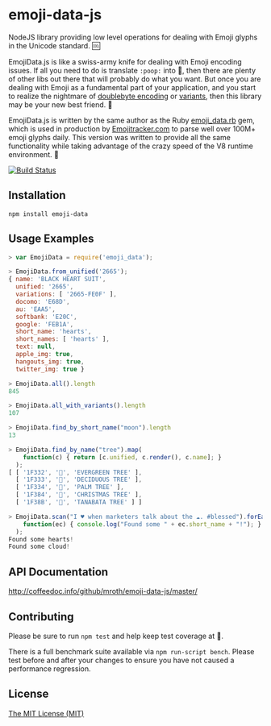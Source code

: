 # emoji-data-js

NodeJS library providing low level operations for dealing with Emoji
glyphs in the Unicode standard. :cool:

EmojiData.js is like a swiss-army knife for dealing with Emoji encoding issues.
If all you need to do is translate `:poop:` into :poop:, then there are plenty
of other libs out there that will probably do what you want.  But once you are
dealing with Emoji as a fundamental part of your application, and you start to
realize the nightmare of [doublebyte encoding][doublebyte] or
[variants][variant], then this library may be your new best friend.
:raised_hands:

EmojiData.js is written by the same author as the Ruby [emoji_data.rb][rb] gem,
which is used in production by [Emojitracker.com][emojitracker] to parse well
over 100M+ emoji glyphs daily. This version was written to provide all the same
functionality while taking advantage of the crazy speed of the V8 runtime
environment. :dizzy:

[![Build Status](https://travis-ci.org/mroth/emoji-data-js.svg?branch=master)](https://travis-ci.org/mroth/emoji-data-js)

[doublebyte]: http://www.quora.com/Why-does-using-emoji-reduce-my-SMS-character-limit-to-70
[variant]: http://www.unicode.org/L2/L2011/11438-emoji-var.pdf
[rb]: https://github.com/mroth/emoji_data.rb
[emojitracker]: http://www.emojitracker.com

## Installation

    npm install emoji-data

## Usage Examples

```js
> var EmojiData = require('emoji_data');

> EmojiData.from_unified('2665');
{ name: 'BLACK HEART SUIT',
  unified: '2665',
  variations: [ '2665-FE0F' ],
  docomo: 'E68D',
  au: 'EAA5',
  softbank: 'E20C',
  google: 'FEB1A',
  short_name: 'hearts',
  short_names: [ 'hearts' ],
  text: null,
  apple_img: true,
  hangouts_img: true,
  twitter_img: true }

> EmojiData.all().length
845

> EmojiData.all_with_variants().length
107

> EmojiData.find_by_short_name("moon").length
13

> EmojiData.find_by_name("tree").map(
    function(c) { return [c.unified, c.render(), c.name]; }
  );
[ [ '1F332', '🌲', 'EVERGREEN TREE' ],
  [ '1F333', '🌳', 'DECIDUOUS TREE' ],
  [ '1F334', '🌴', 'PALM TREE' ],
  [ '1F384', '🎄', 'CHRISTMAS TREE' ],
  [ '1F38B', '🎋', 'TANABATA TREE' ] ]

> EmojiData.scan("I ♥ when marketers talk about the ☁. #blessed").forEach(
    function(ec) { console.log("Found some " + ec.short_name + "!"); }
  );
Found some hearts!
Found some cloud!
```

## API Documentation

http://coffeedoc.info/github/mroth/emoji-data-js/master/

## Contributing

Please be sure to run `npm test` and help keep test coverage at :100:.

There is a full benchmark suite available via `npm run-script bench`.  Please
test before and after your changes to ensure you have not caused a performance
regression.

## License

[The MIT License (MIT)](LICENSE)
